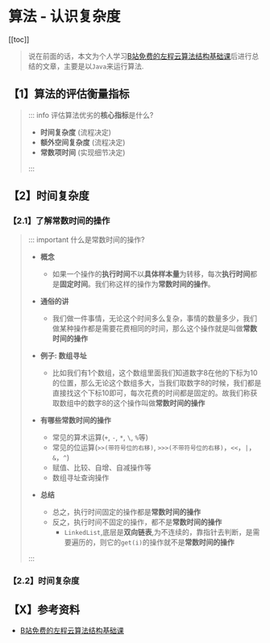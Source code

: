 # 算法 - 认识复杂度

[[toc]]

> 说在前面的话，本文为个人学习[B站免费的左程云算法结构基础课](https://www.bilibili.com/video/BV1Ef4y1T7Qi/?spm_id_from=333.788.recommend_more_video.1&vd_source=65c7f6924d2d8ba5fa0d4c448818e08a)后进行总结的文章，主要是以`Java`来运行算法.

## 【1】算法的评估衡量指标

> ::: info 评估算法优劣的<b>核心指标</b>是什么?
>
> -  <b>时间复杂度</b> (流程决定)
> - <b>额外空间复杂度</b> (流程决定)
> - <b>常数项时间</b> (实现细节决定)
>
> :::

## 【2】时间复杂度

### 【2.1】了解常数时间的操作

> ::: important 什么是常数时间的操作?
>
> - <b>概念</b>
>   - 如果一个操作的<b>执行时间</b>不以<b>具体样本量</b>为转移，每次<b>执行时间</b>都是<b>固定时间</b>。我们称这样的操作为<b>常数时间的操作</b>。
> - <b>通俗的讲</b>
>   - 我们做一件事情，无论这个时间多么复杂，事情的数量多少，我们做某种操作都是需要花费相同的时间，那么这个操作就是叫做<b>常数时间的操作</b>
>
> - <b>例子: 数组寻址</b>
>   - 比如我们有1个数组，这个数组里面我们知道数字8在他的下标为10的位置，那么无论这个数组多大，当我们取数字8的时候，我们都是直接找这个下标10即可，每次花费的时间都是固定的。故我们称获取数组中的数字8的这个操作叫做<b>常数时间的操作</b>
> - <b>有哪些常数时间的操作</b>
>   - 常见的算术运算(`+`, `-`, `*`, `\`, `%`等)
>   - 常见的位运算(`>>(带符号位的右移)`, `>>>(不带符号位的右移)`，`<<`，`|`，`&`，`^`)
>   - 赋值、比较、自增、自减操作等
>   - 数组寻址查询操作
> - <b>总结</b>
>   - 总之，执行时间固定的操作都是<b>常数时间的操作</b>
>   - 反之，执行时间不固定的操作，都不是<b>常数时间的操作</b>
>     - `LinkedList`,底层是<b>双向链表</b>,为不连续的，靠指针去判断，是需要遍历的，则它的`get(i)`的操作就不是<b>常数时间的操作</b>
>
> :::

### 【2.2】时间复杂度



## 【X】参考资料

- [B站免费的左程云算法结构基础课](https://www.bilibili.com/video/BV1Ef4y1T7Qi/?spm_id_from=333.788.recommend_more_video.1&vd_source=65c7f6924d2d8ba5fa0d4c448818e08a)